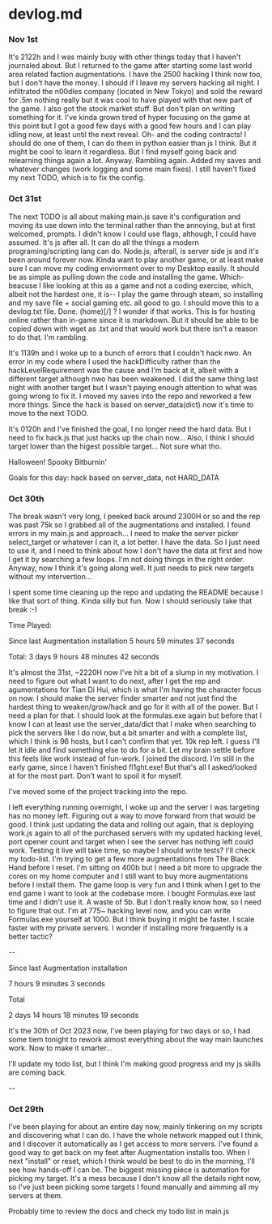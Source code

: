 # devlog.md

### Nov 1st

It's 2122h and I was mainly busy with other things today that I haven't journaled about. But I returned to the game after starting some last world area related faction augmentations. I have the 2500 hacking I think now too, but I don't have the money. I should if I leave my servers hacking all night. I infiltrated the n00dles company (located in New Tokyo) and sold the reward for .5m nothing really but it was cool to have played with that new part of the game. I also got the stock market stuff. But don't plan on writing something for it. I've kinda grown tired of hyper focusing on the game at this point but I got a good few days with a good few hours and I can play idling now, at least until the next reveal. Oh- and the coding contracts! I should do one of them, I can do them in python easier than js I think. But it might be cool to learn it regardless. But I find myself going back and relearning things again a lot. Anyway. Rambling again. Added my saves and whatever changes (work logging and some main fixes). I still haven't fixed my next TODO, which is to fix the config.

### Oct 31st

The next TODO is all about making main.js save it's configuration and moving its use down into the terminal rather than the annoying, but at first welcomed, prompts. I didn't know I could use flags, although, I could have assumed. It's js after all. It can do all the things a modern programing/scripting lang can do. Node.js, afterall, is server side js and it's been around forever now. Kinda want to play another game, or at least make sure I can move my coding enviorment over to my Desktop easily. It should be as simple as pulling down the code and installing the game. Which- beacuse I like looking at this as a game and not a coding exercise, which, albeit not the hardest one, it is-- I play the game through steam, so installing and my save file + social gaming etc. all good to go. I should move this to a devlog.txt file. Done. (home)[/] ? I wonder if that works. This is for hosting online rather than in-game since it is markdown. But it should be able to be copied down with wget as .txt and that would work but there isn't a reason to do that. I'm rambling.

It's 1139h and I woke up to a bunch of errors that I couldn't hack nwo. An error in my code where I used the hackDifficulty rather than the hackLevelRequirement was the cause and I'm back at it, albeit with a different target although nwo has been weakened. I did the same thing last night with another target but I wasn't paying enough attention to what was going wrong to fix it. I moved my saves into the repo and reworked a few more things. Since the hack is based on server_data(dict) now it's time to move to the next TODO.

It's 0120h and I've finished the goal, I no longer need the hard data.
But I need to fix hack.js that just hacks up the chain now...
Also, I think I should target lower than the higest possible target...
Not sure what tho.

Halloween! Spooky Bitburnin'

Goals for this day: hack based on server_data, not HARD_DATA


### Oct 30th

The break wasn't very long, I peeked back around 2300H or so and the rep was past 75k so I grabbed all of the augmentations and installed. I found errors in my main.js and approach... I need to make the server picker select_target or whatever I can it, a lot better. I have the data. So I just need to use it, and I need to think about how I don't have the data at first and how I get it by searching a few loops. I'm not doing things in the right order. Anyway, now I think it's going along well. It just needs to pick new targets without my intervertion...

I spent some time cleaning up the repo and updating the README because I like that sort of thing. Kinda silly but fun. Now I should seriously take that break :-)

Time Played:

Since last Augmentation installation 5 hours 59 minutes 37 seconds

Total: 3 days 9 hours 48 minutes 42 seconds


It's almost the 31st, ~2220H now I've hit a bit of a slump in my motivation. I need to figure out what I want to do next, after I get the rep and agumentations for Tian Di Hui, which is what I'm having the character focus on now. I should make the server finder smarter and not just find the hardest thing to weaken/grow/hack and go for it with all of the power. But I need a plan for that. I should look at the formulas.exe again but before that I know I can at least use the server_data/dict that I make when searching to pick the servers like I do now, but a bit smarter and with a complete list, which I think is 96 hosts, but I can't confirm that yet. 10k rep left. I guess I'll let it idle and find something else to do for a bit. Let my brain settle before this feels like work instead of fun-work. I joined the discord. I'm still in the early game, since I haven't finished fl1ght.exe! But that's all I asked/looked at for the most part. Don't want to spoil it for myself.

I've moved some of the project tracking into the repo.

I left everything running overnight, I woke up and the server I was targeting has no money left. Figuring out a way to move forward from that would be good. I think just updating the data and rolling out again, that is deploying work.js again to all of the purchased servers with my updated hacking level, port opener count and target when I see the server has nothing left could work. Testing it live will take time, so maybe I should write tests? I'll check my todo-list. I'm trying to get a few more augmentations from The Black Hand before I reset. I'm sitting on 400b but I need a bit more to upgrade the cores on my home computer and I still want to buy more augmentations before I install them. The game loop is very fun and I think when I get to the end game I want to look at the codebase more. I bought Formulas.exe last time and I didn't use it. A waste of 5b. But I don't really know how, so I need to figure that out. I'm at 775~ hacking level now, and you can write Formulas.exe yourself at 1000. But I think buying it might be faster. I scale faster with my private servers. I wonder if installing more frequently is a better tactic?

--

Since last Augmentation installation

7 hours 9 minutes 3 seconds

Total

2 days 14 hours 18 minutes 19 seconds

It's the 30th of Oct 2023 now, I've been playing for two days or so, I had some tiem tonight to rework almost everything about the way main launches work. Now to make it smarter...

I'll update my todo list, but I think I'm making good progress and my js skills are coming back.

--

### Oct 29th

I've been playing for about an entire day now, mainly tinkering on my scripts and discovering what I can do. I have the whole network mapped out I think, and I discover it automatically as I get access to more servers. I've found a good way to get back on my feet after Augmentation installs too. When I next "install" or reset, which I think would be best to do in the morning, I'll see how hands-off I can be. The biggest missing piece is automation for picking my target. It's a mess because I don't know all the details right now, so I've just been picking some targets I found manually and aimming all my servers at them.

Probably time to review the docs and check my todo list in main.js
